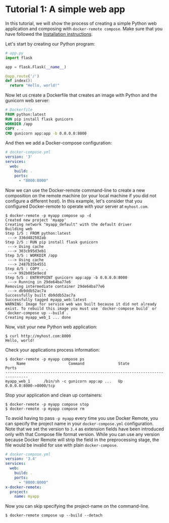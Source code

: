# Tutorial 1: A simple web app

In this tutorial, we will show the process of creating a simple Python web
application and composing with `docker-remote compose`. Make sure that you
have followed the [Installation instructions](install.md).

Let's start by creating our Python program:

```python
# app.py
import flask

app = flask.Flask(__name__)

@app.route('/')
def index():
  return "Hello, world!"
```

Now let us create a Dockerfile that creates an image with Python and the
gunicorn web server:

```Dockerfile
# Dockerfile
FROM python:latest
RUN pip install flask gunicorn
WORKDIR /app
COPY . .
CMD gunicorn app:app -b 0.0.0.0:8000
```

And then we add a Docker-compose configuration:

```yaml
# docker-compose.yml
version: '3'
services:
  web:
    build: .
    ports:
      - "8000:8000"
```

Now we can use the Docker-remote command-line to create a new composition on
the remote machine (or your local machine if you did not configure a different
host). In this example, let's consider that you configured Docker-remote to
operate with your server at `myhost.com`.

```
$ docker-remote -p myapp compose up -d
Created new project 'myapp'
Creating network "myapp_default" with the default driver
Building web
Step 1/5 : FROM python:latest
 ---> 336d482502ab
Step 2/5 : RUN pip install flask gunicorn
 ---> Using cache
 ---> 303cb95d3eb1
Step 3/5 : WORKDIR /app
 ---> Using cache
 ---> 2487b35b4551
Step 4/5 : COPY . .
 ---> 992b085e9ecd
Step 5/5 : ENTRYPOINT gunicorn app:app -b 0.0.0.0:8000
 ---> Running in 29de64ba77e6
Removing intermediate container 29de64ba77e6
 ---> db9ddb52ac7a
Successfully built db9ddb52ac7a
Successfully tagged myapp_web:latest
WARNING: Image for service web was built because it did not already exist. To rebuild this image you must use `docker-compose build` or `docker-compose up --build`.
Creating myapp_web_1 ... done
```

Now, visit your new Python web application:

    $ curl http://myhost.com:8000
    Hello, world!

Check your applications process information:

```
$ docker-remote -p myapp compose ps
     Name                   Command               State           Ports
--------------------------------------------------------------------------------
myapp_web_1      /bin/sh -c gunicorn app:ap ...   Up      0.0.0.0:8000->8000/tcp
```

Stop your application and clean up containers:

    $ docker-remote -p myapp compose stop
    $ docker-remote -p myapp compose rm

To avoid having to pass `-p myapp` every time you use Docker Remote, you
can specify the project name in your `docker-compose.yml` configuration.
Note that we set the version to `3.4` as extension fields have been introduced
only with that Compose file format version. While you can use any version
because Docker Remote will strip the field in the preprocessing stage, the
file would be invalid for use with plain `docker-compose`.

```yaml
# docker-compose.yml
version: '3.4'
services:
  web:
    build: .
    ports:
      - "8000:8000"
x-docker-remote:
  project:
    name: myapp
```

Now you can skip specifying the project-name on the command-line.

    $ docker-remote compose up --build --detach
